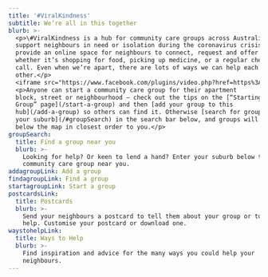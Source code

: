 ```yaml
---
title: '#ViralKindness'
subtitle: We’re all in this together
blurb: >-
  <p>\#ViralKindness is a hub for community care groups across Australia that
  support neighbours in need or isolation during the coronavirus crisis. Groups
  provide an online space for neighbours to connect, request and offer help —
  whether it’s shopping for food, picking up medicine, or a regular check-in
  call. Even when we’re apart, there are lots of ways we can help each
  other.</p>
  <iframe src="https://www.facebook.com/plugins/video.php?href=https%3A%2F%2Fwww.facebook.com%2FGetUpAustralia%2Fvideos%2F644638552760831%2F&show_text=0" scrolling="no" frameborder="0" allowFullScreen="true"></iframe>
  <p>Anyone can start a community care group for their apartment
  block, street or neighbourhood — check out the tips on the [“Starting a
  Group” page](/start-a-group) and then [add your group to this
  hub](/add-a-group) so others can find it. Otherwise [search for groups near
  your suburb](/#groupSearch) in the search bar below, and groups will be listed
  below the map in closest order to you.</p>
groupSearch:
  title: Find a group near you
  blurb: >-
    Looking for help? Or keen to lend a hand? Enter your suburb below to find a
    community care group near you.
addagroupLink: Add a group
findagroupLink: Find a group
startagroupLink: Start a group
postcardsLink:
  title: Postcards
  blurb: >-
    Send your neighbours a postcard to tell them about your group or to offer
    help. Customise your postcard or download one.
waystohelpLink:
  title: Ways to Help
  blurb: >-
    Find inspiration and advice for the many ways you could help your
    neighbours.
---
```


